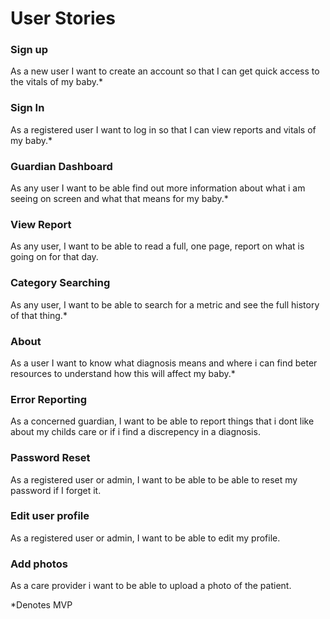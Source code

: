 # User Stories

### Sign up

As a new user I want to create an account so that I can get quick access to the vitals of my baby.*

### Sign In

As a registered user I want to log in so that I can view reports and vitals of my baby.*

### Guardian Dashboard

As any user I want to be able find out more information about what i am seeing on screen and what that means for my baby.*

### View Report

As any user, I want to be able to read a full, one page, report on what is going on for that day.

### Category Searching

As any user, I want to be able to search for a metric and see the full history of that thing.*

### About

As a user I want to know what diagnosis means and where i can find beter resources to understand how this will affect my baby.*

### Error Reporting

As a concerned guardian, I want to be able to report things that i dont like about my childs care or if i find a discrepency in a diagnosis.

### Password Reset

As a registered user or admin, I want to be able to be able to reset my password if I forget it.

### Edit user profile

As a registered user or admin, I want to be able to edit my profile.

### Add photos

As a care provider i want to be able to upload a photo of the patient.

*Denotes MVP